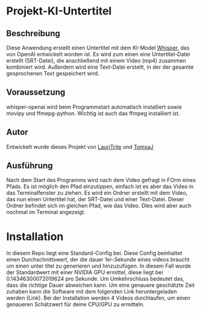 # Projekt-KI-Untertitel

## Beschreibung
Diese Anwendung erstellt einen Untertitel mit dem KI-Model [Whisper](https://github.com/openai/whisper), das von OpenAI entwickelt worden ist. Es wird zum einen eine Untertitel-Datei erstellt (SRT-Datei),
die anschließend mit einem Video (mp4) zusammen kombiniert wird. Außerdem wird eine Text-Datei erstellt, in der der gesamte gesprochenen Text gespeichert wird.

## Voraussetzung
whisper-openai wird beim Programmstart automatisch installiert sowie movipy und ffmepg-python. Wichtig ist auch das ffmpeg installiert ist.

## Autor
Entwickelt wurde dieses Projekt von [LauriTrite](https://www.github.com/LauriTrite) und [TomsaJ](https://www.github.com/TomsaJ)

## Ausführung
Nach dem Start des Programms wird nach dem Video gefragt in FOrm eines Pfads. Es ist möglich den Pfad einzutippen, einfach ist es aber das Video in das Terminalfenster zu ziehen. Es wird ein Ordner erstellt mit dem Video, das nun einen Untertitel hat, der SRT-Datei und einer Text-Datei.
Dieser Ordner befindet sich im gleichen Pfad, wie das Video. DIes wird aber auch nochmal im Terminal angezeigt.

# Installation
In diesem Repo liegt eine Standard-Config bei. Diese Config beinhaltet einen Durchschnittswert, der die dauer 1er-Sekunde eines videos braucht um einen unter titel zu generieren und hinzuzufügen.
In diesem Fall wurde der Standardwert mit einer NVIDIA GPU ermittel, diese liegt bei 0.14346300072019624 pro Sekunde.
Um Umkehrschluss bedeutet das, dass die richtige Dauer abweichen kann. 
Um eine genauere geschätzte Zeit zuhaben kann die Software mit dem folgenden Link heruntergeladen werden (Link). Bei der Installation werden 4 Videos durchlaufen, um einen genaueren Schätzwert für 
deine CPU/GPU zu ermitteln.

